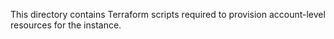 This directory contains Terraform scripts required to provision account-level resources for the instance.